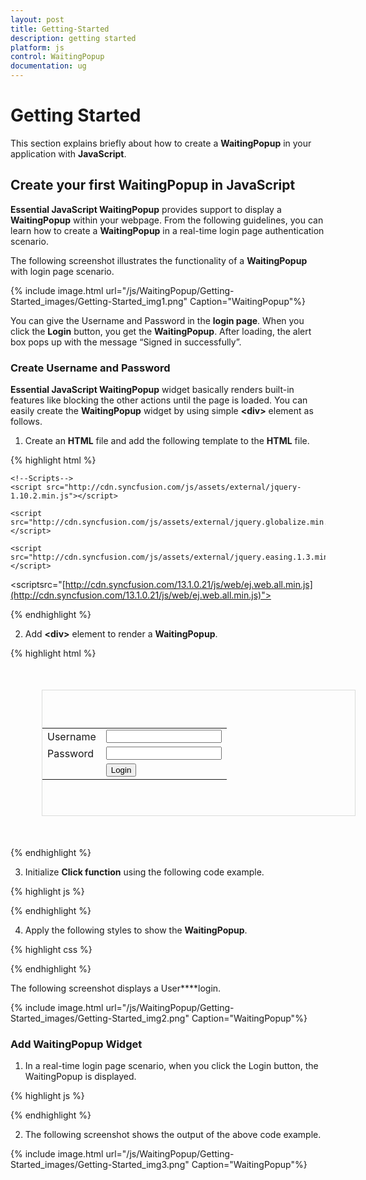 ```yaml
---
layout: post
title: Getting-Started
description: getting started
platform: js
control: WaitingPopup
documentation: ug
---
```


# Getting Started

This section explains briefly about how to create a **WaitingPopup** in your application with **JavaScript**.

## Create your first WaitingPopup in JavaScript

**Essential JavaScript WaitingPopup** provides support to display a **WaitingPopup** within your webpage. From the following guidelines, you can learn how to create a **WaitingPopup** in a real-time login page authentication scenario. 

The following screenshot illustrates the functionality of a **WaitingPopup** with login page scenario.

{% include image.html url="/js/WaitingPopup/Getting-Started_images/Getting-Started_img1.png" Caption="WaitingPopup"%}

You can give the Username and Password in the **login page**. When you click the **Login** button, you get the **WaitingPopup**. After loading, the alert box pops up with the message “Signed in successfully”.

### Create Username and Password

**Essential JavaScript WaitingPopup** widget basically renders built-in features like blocking the other actions until the page is loaded. You can easily create the **WaitingPopup** widget by using simple **&lt;div&gt;** element as follows.

1. Create an **HTML** file and add the following template to the **HTML** file.

{% highlight html %}

<!DOCTYPE html>
<html>
<head>
<meta name="viewport" content="width=device-width, initial-scale=1.0" charset="utf-8"  />
    <!-- Style sheet for default theme (flat azure) -->
<linkhref="[http://cdn.syncfusion.com/13.1.0.21/js/web/flat-azure/ej.web.all.min.css](http://cdn.syncfusion.com/13.1.0.21/js/web/flat-azure/ej.web.all.min.css)"rel="stylesheet"/>

    <!--Scripts-->
    <script src="http://cdn.syncfusion.com/js/assets/external/jquery-1.10.2.min.js"></script>

    <script src="http://cdn.syncfusion.com/js/assets/external/jquery.globalize.min.js"></script>

    <script src="http://cdn.syncfusion.com/js/assets/external/jquery.easing.1.3.min.js"></script>

<scriptsrc="[http://cdn.syncfusion.com/13.1.0.21/js/web/ej.web.all.min.js](http://cdn.syncfusion.com/13.1.0.21/js/web/ej.web.all.min.js)"></script>
    <!--Add custom scripts here -->
</head>
<body>
    <!--- add waiting popup element here --->
</body>
</html>


{% endhighlight %}



2. Add **&lt;div&gt;** element to render a **WaitingPopup**.



{% highlight html %}


<div id="targetElement">
    <table class="loginTable">
        <tr>
            <td>Username</td>
            <td><input type="text"></td>
        </tr>
        <tr>
            <td>Password</td>
            <td><input type="password"></td>
        </tr>
        <tr>
            <td></td>
            <td><button id="target">Login</button></td>
        </tr>
    </table>
    <div id="popup"></div>
</div>


{% endhighlight %}



3. Initialize **Click function** using the following code example.



{% highlight js %}

<script type="text/javascript">
    $(document).ready(function () {
        $("#target").click(function () {
            /*Add waiting popup*/
        });
    });
</script>


{% endhighlight %}



4. Apply the following styles to show the **WaitingPopup**.



{% highlight css %}


<style type="text/css" class="cssStyles">
    #targetElement {
        width: 500px;
        height: 200px;
        margin: 50px;
        border: 1px solid #dbdcdb;
    }
    .loginTable {
        margin: 60px auto;
    }
    #popup_WaitingPopup .e-image {
        display: block;
        height: 70px;
    }
</style>


{% endhighlight %}


The following screenshot displays a User****login.



{% include image.html url="/js/WaitingPopup/Getting-Started_images/Getting-Started_img2.png" Caption="WaitingPopup"%}

### Add WaitingPopup Widget

1. In a real-time login page scenario, when you click the Login button, the WaitingPopup is displayed. 

{% highlight js %}


<script type="text/javascript">
    $(document).ready(function () {
        $("#target").click(function () {
            $("#popup").ejWaitingPopup({
                showOnInit: true,
                target: "#targetElement"
            });
            function success() {
                var obj = $("#popup").data("ejWaitingPopup");
                alert("Signed in successfully");
                obj.hide();
            }
            setTimeout(success, 5000);
        });
    });
</script>


{% endhighlight %}



2. The following screenshot shows the output of the above code example.

{% include image.html url="/js/WaitingPopup/Getting-Started_images/Getting-Started_img3.png" Caption="WaitingPopup"%}

